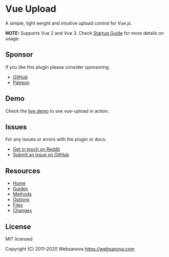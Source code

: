 # Vue Upload

A simple, light weight and intuitive upload control for Vue.js.

**NOTE:** Supports Vue 2 and Vue 3. Check [Startup Guide](https://websanova.com/docs/vue-upload/guides/startup) for more details on usage.


## Sponsor

If you like this plugin please consider sponsoring.

* [GitHub](https://github.com/sponsors/websanova)
* [Patreon](https://patreon.com/websanova)


## Demo

Check the [live demo](https://vue-upload.websanova.com) to see vue-upload in action.


## Issues

For any issues or errors with the plugin or docs:

* [Get in touch on Reddit](https://reddit.com/r/websanova)
* [Submit an issue on GitHub](https://github.com/websanova/vue-upload/issues)


## Resources

* [Home](https://websanova.com/docs/vue-upload)
* [Guides](https://websanova.com/docs/vue-upload/guides)
* [Methods](https://websanova.com/docs/vue-upload/methods)
* [Options](https://websanova.com/docs/vue-upload/options)
* [Files](https://websanova.com/docs/vue-upload/files)
* [Changes](https://websanova.com/docs/vue-upload/changes)


## License

MIT licensed

Copyright (C) 2011-2020 Websanova https://websanova.com